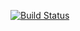 [![Build Status](https://app.travis-ci.com/marcelosenna1/sn-srv-ponto-inteligente.svg?token=kuokqpoxuyXRRzFqF9pc&branch=main)](https://app.travis-ci.com/marcelosenna1/sn-srv-ponto-inteligente)
